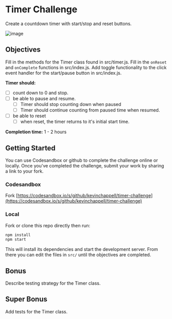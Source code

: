 # Timer Challenge

Create a countdown timer with start/stop and reset buttons.

![image](https://user-images.githubusercontent.com/1457540/55019549-5af09500-4fb2-11e9-9f23-cefec4dbc203.png)

## Objectives

Fill in the methods for the Timer class found in src/timer.js.
Fill in the `onReset` and `onComplete` functions in src/index.js.
Add toggle functionality to the click event handler for the start/pause button in src/index.js.

**Timer should:**

* [ ] count down to 0 and stop.
* [ ] be able to pause and resume.
  * [ ] Timer should stop counting down when paused
  * [ ] Timer should continue counting from paused time when resumed.
* [ ] be able to reset
  * [ ] when reset, the timer returns to it's initial start time.
  
**Completion time:** 1 - 2 hours 

## Getting Started

You can use Codesandbox or github to complete the challenge online or locally. Once you've completed the challenge, submit your work by sharing a link to your fork.

### Codesandbox

Fork [https://codesandbox.io/s/github/kevinchappell/timer-challenge](https://codesandbox.io/s/github/kevinchappell/timer-challenge)

### Local

Fork or clone this repo directly then run:

```bash
npm install
npm start
```

This will install its dependencies and start the development server. From there you can edit the files in `src/` until the objectives are completed.

## Bonus
Describe testing strategy for the Timer class.

## Super Bonus
Add tests for the Timer class.
